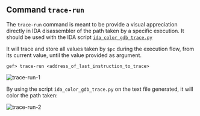 ## Command `trace-run`

The `trace-run` command is meant to be provide a visual appreciation directly
in IDA disassembler of the path taken by a specific execution. It should be
used with the IDA script
[`ida_color_gdb_trace.py`](https://github.com/hugsy/stuff/blob/main/ida_scripts/ida_color_gdb_trace.py)

It will trace and store all values taken by `$pc` during the execution flow,
from its current value, until the value provided as argument.

```
gef> trace-run <address_of_last_instruction_to_trace>
```

![trace-run-1](https://i.imgur.com/yaOGste.png)

By using the script `ida_color_gdb_trace.py` on the text file generated, it
will color the path taken:

![trace-run-2](https://i.imgur.com/oAGoSMQ.png)


